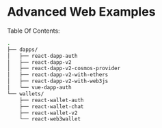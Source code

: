 # Advanced Web Examples

Table Of Contents:

```bash
.
├── dapps/
│   ├── react-dapp-auth
│   ├── react-dapp-v2
│   ├── react-dapp-v2-cosmos-provider
│   ├── react-dapp-v2-with-ethers
│   ├── react-dapp-v2-with-web3js
│   └── vue-dapp-auth
└── wallets/
    ├── react-wallet-auth
    ├── react-wallet-chat
    ├── react-wallet-v2
    └── react-web3wallet
```
